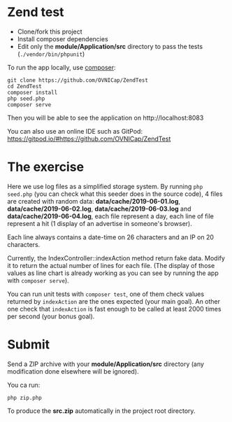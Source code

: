 # Zend test

- Clone/fork this project
- Install composer dependencies
- Edit only the **module/Application/src** directory to pass the tests (`./vendor/bin/phpunit`)

To run the app locally, use [composer](https://getcomposer.org/):

```shell
git clone https://github.com/OVNICap/ZendTest
cd ZendTest
composer install
php seed.php
composer serve
```

Then you will be able to see the application on http://localhost:8083

You can also use an online IDE such as GitPod:
https://gitpod.io/#https://github.com/OVNICap/ZendTest

# The exercise

Here we use log files as a simplified storage system. By running `php seed.php` (you can check what this seeder does in the source code), 4 files are created with random data: **data/cache/2019-06-01.log**, **data/cache/2019-06-02.log**, **data/cache/2019-06-03.log** and **data/cache/2019-06-04.log**, each file represent a day, each line of file represent a hit (1 display of an advertise in someone's browser).

Each line always contains a date-time on 26 characters and an IP on 20 characters.

Currently, the IndexController::indexAction method return fake data. Modify it to return the actual number of lines for each file. (The display of those values as line chart is already working as you can see by running the app with `composer serve`).

You can run unit tests with `composer test`, one of them check values returned by `indexAction` are the ones expected (your main goal). An other one check that `indexAction` is fast enough to be called at least 2000 times per second (your bonus goal).

# Submit

Send a ZIP archive with your **module/Application/src** directory (any modification done elsewhere will be ignored).

You ca run:
```
php zip.php
```

To produce the **src.zip** automatically in the project root directory.
